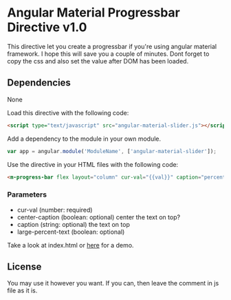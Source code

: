 # Angular Material Progressbar Directive v1.0

This directive let you create a progressbar if you're using angular material framework.
I hope this will save you a couple of minutes.
Dont forget to copy the css and also set the value after DOM has been loaded.

## Dependencies
None



Load this directive with the following code:
```html
<script type="text/javascript" src="angular-material-slider.js"></script>
```

Add a dependency to the module in your own module.
```js
var app = angular.module('ModuleName', ['angular-material-slider']);
```

Use the directive in your HTML files with the following code:
```html
<m-progress-bar flex layout="column" cur-val="{{val}}" caption="percent" center-caption="true"></m-progress-bar>
```

### Parameters
- cur-val (number: required)
- center-caption (boolean: optional)
	center the text on top?
- caption (string: optional)
	the text on top
- large-percent-text (boolean: optional)


Take a look at index.html or [here](https://sonith.github.io/angular-material-progressbar/) for a demo.


## License
You may use it however you want.
If you can, then leave the comment in js file as it is.